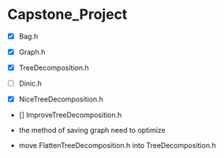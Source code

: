 # Capstone_Project

- [x] Bag.h

- [x] Graph.h 

- [x] TreeDecomposition.h

- [ ] Dinic.h

- [x] NiceTreeDecomposition.h

- [] ImproveTreeDecomposition.h

- the method of saving graph need to optimize

- move FlattenTreeDecomposition.h into TreeDecomposition.h
